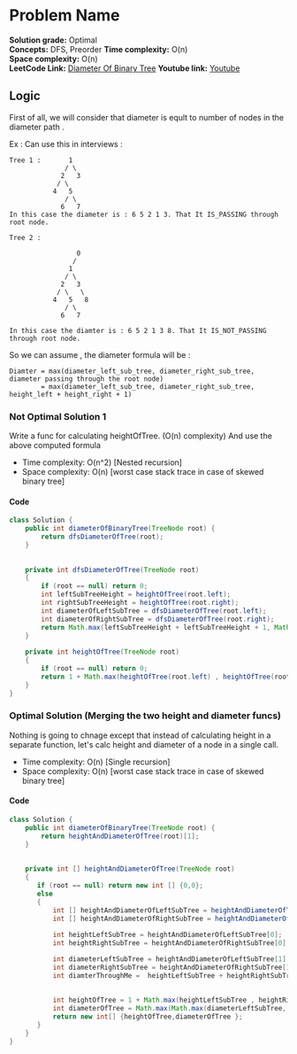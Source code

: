 # Problem Name

**Solution grade:** Optimal  
**Concepts:** DFS, Preorder
**Time complexity:** O(n)  
**Space complexity:** O(n)  
**LeetCode Link:** [Diameter Of Binary Tree](https://leetcode.com/problems/diameter-of-binary-tree)
**Youtube link:** [Youtube](https://www.youtube.com/watch?v=-DzowlcaUmE&t=3242s)

## Logic
First of all, we will consider that diameter is eqult to  number of nodes in the diameter path .

Ex : Can use this in interviews :
```
Tree 1 :       1
              / \                      
             2   3
            / \     
           4   5    
              / \
             6   7
In this case the diameter is : 6 5 2 1 3. That It IS_PASSING through root node.
```

```
Tree 2 :      

                 0
                /
               1
              / \                      
             2   3
            / \   \  
           4   5   8
              / \
             6   7

In this case the diamter is : 6 5 2 1 3 8. That It IS_NOT_PASSING through root node.
```

So we can assume , the diameter formula will be :
```
Diamter = max(diameter_left_sub_tree, diameter_right_sub_tree, diameter passing through the root node)
        = max(diameter_left_sub_tree, diameter_right_sub_tree, height_left + height_right + 1)
```
 


### Not Optimal Solution 1 

Write a func for calculating heightOfTree. (O(n) complexity)
And use the above computed formula


- Time complexity: O(n^2) [Nested recursion]
- Space complexity: O(n) [worst case stack trace in case of skewed binary tree]


####  Code

```java
class Solution {
    public int diameterOfBinaryTree(TreeNode root) {
        return dfsDiameterOfTree(root);
    }
    
    
    private int dfsDiameterOfTree(TreeNode root)
    {
        if (root == null) return 0;
        int leftSubTreeHeight = heightOfTree(root.left);
        int rightSubTreeHeight = heightOfTree(root.right);
        int diameterOfLeftSubTree = dfsDiameterOfTree(root.left);
        int diameterOfRightSubTree = dfsDiameterOfTree(root.right);
        return Math.max(leftSubTreeHeight + leftSubTreeHeight + 1, Math.max(diameterOfLeftSubTree ,  diameterOfRightSubTree));
    }
    
    private int heightOfTree(TreeNode root)
    {
        if (root == null) return 0;
        return 1 + Math.max(heightOfTree(root.left) , heightOfTree(root.right));
    }
}
```



### Optimal Solution (Merging the two height and diameter funcs)

Nothing is going to chnage except that instead of calculating height in a separate function, let's calc height and diameter of a node in a single call.

- Time complexity: O(n) [Single recursion]
- Space complexity: O(n) [worst case stack trace in case of skewed binary tree]

#### Code

```java
class Solution {
    public int diameterOfBinaryTree(TreeNode root) {
        return heightAndDiameterOfTree(root)[1];
    }
    
 
    private int [] heightAndDiameterOfTree(TreeNode root)
    {
       if (root == null) return new int [] {0,0};
       else
       {
           int [] heightAndDiameterOfLeftSubTree = heightAndDiameterOfTree(root.left);
           int [] heightAndDiameterOfRightSubTree = heightAndDiameterOfTree(root.right);
           
           int heightLeftSubTree = heightAndDiameterOfLeftSubTree[0];
           int heightRightSubTree = heightAndDiameterOfRightSubTree[0];

           int diameterLeftSubTree = heightAndDiameterOfLeftSubTree[1];    
           int diameterRightSubTree = heightAndDiameterOfRightSubTree[1];
           int diamterThroughMe =  heightLeftSubTree + heightRightSubTree + 1;
           
           
           int heightOfTree = 1 + Math.max(heightLeftSubTree , heightRightSubTree);
           int diameterOfTree = Math.max(Math.max(diameterLeftSubTree, diameterRightSubTree),  diamterThroughMe); //max of all 3 diams
           return new int[] {heightOfTree,diameterOfTree };
       }
    }
}
```
